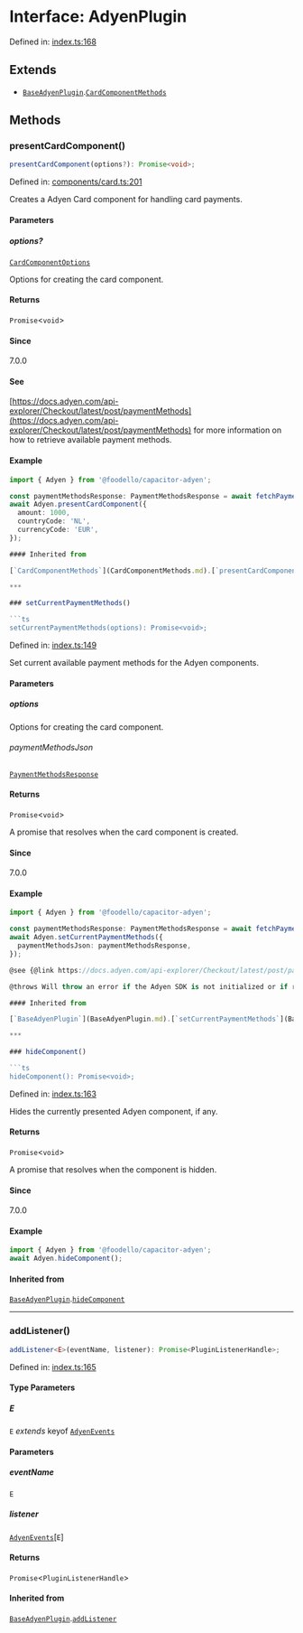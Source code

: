 # Interface: AdyenPlugin

Defined in: [index.ts:168](https://github.com/Fiksuruoka-fi/capacitor-adyen/blob/11440fe41a762b3d0bd5e9f1d1bfe680598119ee/src/definitions/index.ts#L168)

## Extends

- [`BaseAdyenPlugin`](BaseAdyenPlugin.md).[`CardComponentMethods`](CardComponentMethods.md)

## Methods

### presentCardComponent()

```ts
presentCardComponent(options?): Promise<void>;
```

Defined in: [components/card.ts:201](https://github.com/Fiksuruoka-fi/capacitor-adyen/blob/11440fe41a762b3d0bd5e9f1d1bfe680598119ee/src/definitions/components/card.ts#L201)

Creates a Adyen Card component for handling card payments.

#### Parameters

##### options?

[`CardComponentOptions`](CardComponentOptions.md)

Options for creating the card component.

#### Returns

`Promise`\<`void`\>

#### Since

7.0.0

#### See

[https://docs.adyen.com/api-explorer/Checkout/latest/post/paymentMethods](https://docs.adyen.com/api-explorer/Checkout/latest/post/paymentMethods) for more information on how to retrieve available payment methods.

#### Example

```typescript
import { Adyen } from '@foodello/capacitor-adyen';

const paymentMethodsResponse: PaymentMethodsResponse = await fetchPaymentMethodsFromYourServer();
await Adyen.presentCardComponent({
  amount: 1000,
  countryCode: 'NL',
  currencyCode: 'EUR',
});

#### Inherited from

[`CardComponentMethods`](CardComponentMethods.md).[`presentCardComponent`](CardComponentMethods.md#presentcardcomponent)

***

### setCurrentPaymentMethods()

```ts
setCurrentPaymentMethods(options): Promise<void>;
```

Defined in: [index.ts:149](https://github.com/Fiksuruoka-fi/capacitor-adyen/blob/11440fe41a762b3d0bd5e9f1d1bfe680598119ee/src/definitions/index.ts#L149)

Set current available payment methods for the Adyen components.

#### Parameters

##### options

Options for creating the card component.

###### paymentMethodsJson

[`PaymentMethodsResponse`](PaymentMethodsResponse.md)

#### Returns

`Promise`\<`void`\>

A promise that resolves when the card component is created.

#### Since

7.0.0

#### Example

```typescript
import { Adyen } from '@foodello/capacitor-adyen';

const paymentMethodsResponse: PaymentMethodsResponse = await fetchPaymentMethodsFromYourServer();
await Adyen.setCurrentPaymentMethods({
  paymentMethodsJson: paymentMethodsResponse,
});

@see {@link https://docs.adyen.com/api-explorer/Checkout/latest/post/paymentMethods} for more information on how to retrieve available payment methods.

@throws Will throw an error if the Adyen SDK is not initialized or if required parameters are missing.

#### Inherited from

[`BaseAdyenPlugin`](BaseAdyenPlugin.md).[`setCurrentPaymentMethods`](BaseAdyenPlugin.md#setcurrentpaymentmethods)

***

### hideComponent()

```ts
hideComponent(): Promise<void>;
```

Defined in: [index.ts:163](https://github.com/Fiksuruoka-fi/capacitor-adyen/blob/11440fe41a762b3d0bd5e9f1d1bfe680598119ee/src/definitions/index.ts#L163)

Hides the currently presented Adyen component, if any.

#### Returns

`Promise`\<`void`\>

A promise that resolves when the component is hidden.

#### Since

7.0.0

#### Example

```typescript
import { Adyen } from '@foodello/capacitor-adyen';
await Adyen.hideComponent();
```

#### Inherited from

[`BaseAdyenPlugin`](BaseAdyenPlugin.md).[`hideComponent`](BaseAdyenPlugin.md#hidecomponent)

***

### addListener()

```ts
addListener<E>(eventName, listener): Promise<PluginListenerHandle>;
```

Defined in: [index.ts:165](https://github.com/Fiksuruoka-fi/capacitor-adyen/blob/11440fe41a762b3d0bd5e9f1d1bfe680598119ee/src/definitions/index.ts#L165)

#### Type Parameters

##### E

`E` *extends* keyof [`AdyenEvents`](AdyenEvents.md)

#### Parameters

##### eventName

`E`

##### listener

[`AdyenEvents`](AdyenEvents.md)\[`E`\]

#### Returns

`Promise`\<`PluginListenerHandle`\>

#### Inherited from

[`BaseAdyenPlugin`](BaseAdyenPlugin.md).[`addListener`](BaseAdyenPlugin.md#addlistener)

